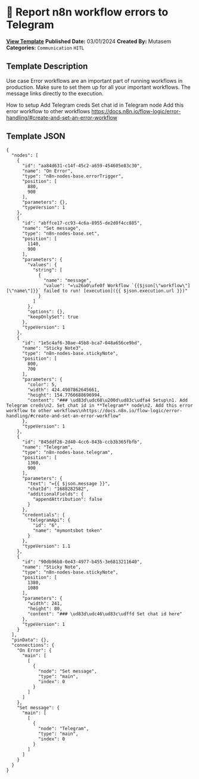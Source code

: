# 🚨 Report n8n workflow errors to Telegram

**[View Template](https://n8n.io/workflows/2159-/)**  **Published Date:** 03/01/2024  **Created By:** Mutasem  **Categories:** `Communication` `HITL`  

## Template Description

Use case
Error workflows are an important part of running workflows in production. Make sure to set them up for all your important workflows. The message links directly to the execution.

How to setup
Add Telegram creds
Set chat id in Telegram node
Add this error workflow to other workflows
https://docs.n8n.io/flow-logic/error-handling/#create-and-set-an-error-workflow


## Template JSON

```
{
  "nodes": [
    {
      "id": "aa84d631-c14f-45c2-a659-454605e83c30",
      "name": "On Error",
      "type": "n8n-nodes-base.errorTrigger",
      "position": [
        880,
        900
      ],
      "parameters": {},
      "typeVersion": 1
    },
    {
      "id": "abffce17-cc93-4c6a-8955-de2d0f4cc885",
      "name": "Set message",
      "type": "n8n-nodes-base.set",
      "position": [
        1140,
        900
      ],
      "parameters": {
        "values": {
          "string": [
            {
              "name": "message",
              "value": "=\u26a0\ufe0f Workflow `{{$json[\"workflow\"][\"name\"]}}` failed to run! [execution]({{ $json.execution.url }})"
            }
          ]
        },
        "options": {},
        "keepOnlySet": true
      },
      "typeVersion": 1
    },
    {
      "id": "1e5c4af6-30ae-45b8-bca7-048a656ce9bd",
      "name": "Sticky Note3",
      "type": "n8n-nodes-base.stickyNote",
      "position": [
        800,
        700
      ],
      "parameters": {
        "color": 5,
        "width": 424.4907862645661,
        "height": 154.7766688696994,
        "content": "### \ud83d\udc68\u200d\ud83c\udfa4 Setup\n1. Add Telegram creds\n2. Set chat id in **Telegram** node\n2. Add this error workflow to other workflows\nhttps://docs.n8n.io/flow-logic/error-handling/#create-and-set-an-error-workflow"
      },
      "typeVersion": 1
    },
    {
      "id": "845ddf26-2d40-4cc6-843b-ccb3b365fbfb",
      "name": "Telegram",
      "type": "n8n-nodes-base.telegram",
      "position": [
        1360,
        900
      ],
      "parameters": {
        "text": "={{ $json.message }}",
        "chatId": "1688282582",
        "additionalFields": {
          "appendAttribution": false
        }
      },
      "credentials": {
        "telegramApi": {
          "id": "6",
          "name": "mymontsbot token"
        }
      },
      "typeVersion": 1.1
    },
    {
      "id": "90db96b8-0e43-4977-b455-3e6813211640",
      "name": "Sticky Note",
      "type": "n8n-nodes-base.stickyNote",
      "position": [
        1380,
        1080
      ],
      "parameters": {
        "width": 241,
        "height": 80,
        "content": "### \ud83d\udc46\ud83c\udffd Set chat id here"
      },
      "typeVersion": 1
    }
  ],
  "pinData": {},
  "connections": {
    "On Error": {
      "main": [
        [
          {
            "node": "Set message",
            "type": "main",
            "index": 0
          }
        ]
      ]
    },
    "Set message": {
      "main": [
        [
          {
            "node": "Telegram",
            "type": "main",
            "index": 0
          }
        ]
      ]
    }
  }
}
```
